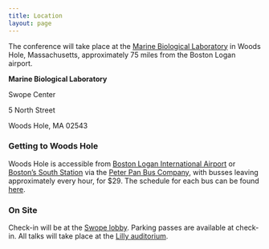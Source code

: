 ```yaml
---
title: Location
layout: page
---
```

The conference will take place at the [Marine Biological Laboratory](http://www.mbl.edu/conferences/) in Woods Hole, Massachusetts, approximately 75 miles from the Boston Logan airport.

**Marine Biological Laboratory**

Swope Center

5 North Street

Woods Hole, MA 02543

### Getting to Woods Hole

Woods Hole is accessible from [Boston Logan International Airport](https://www.massport.com/logan-airport/) or [Boston&#8217;s South Station](http://www.south-station.net) via the [Peter Pan Bus Company](http://peterpanbus.com), with busses leaving approximately every hour, for $29. The schedule for each bus can be found [here](http://peterpanbus.com/commuter/commuter-bus-schedule-Cape-Cod-Islands.pdf).

### On Site

Check-in will be at the [Swope lobby](https://www.google.com/maps/place/Swope+Center/@41.5264212,-70.6729768,17z/data=!4m2!3m1!1s0x89e4d88702f1e6cf:0xf6558c472d4aa281). Parking passes are available at check-in. All talks will take place at the [Lilly auditorium](https://www.google.com/maps/place/Marine+Biological+Laboratory/@41.5256391,-70.6746096,17z/data=!3m1!4b1!4m2!3m1!1s0x89e4d886d3a35f5d:0xbd6dcdc149d1a8c).
